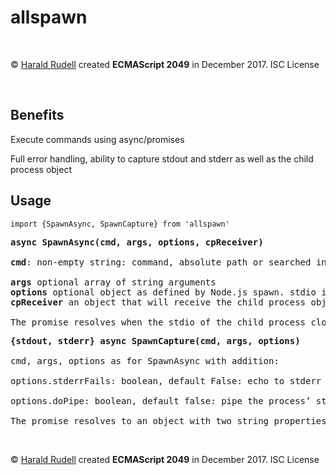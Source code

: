 <h1>allspawn</h1>
<p>&emsp;</p>
<p>© <a href=http://haraldrudell.com>Harald Rudell</a> created <strong>ECMAScript 2049</strong> in December 2017. ISC License</p>
<p>&emsp;</p>

<h2>Benefits</h2>
<p>Execute commands using async/promises</p>
<p>Full error handling, ability to capture stdout and stderr as well as the child process object</p>

<h2>Usage</h2>
<code>import {SpawnAsync, SpawnCapture} from 'allspawn'</code>
<pre><strong>async SpawnAsync(cmd, args, options, cpReceiver)</strong><br />
<strong>cmd</strong>: non-empty string: command, absolute path or searched in PATH<br />
<strong>args</strong> optional array of string arguments
<strong>options</strong> optional object as defined by Node.js spawn. stdio is: ['ignore', 'inherit', 'inherit'] (cwd env argv0 stdio detached uid gid shell windowsVerbatimArguments windowsHide)
<strong>cpReceiver</strong> an object that will receive the child process object as property cp<br />
The promise resolves when the stdio of the child process closes. The promise resolves to Number 0.</code></pre>

<pre><strong>{stdout, stderr} async SpawnCapture(cmd, args, options)</strong><br />
cmd, args, options as for SpawnAsync with addition:<br />
options.stderrFails: boolean, default False: echo to stderr throws Error<br />
options.doPipe: boolean, default false: pipe the process’ stdout and stderr to the terminal. If not provided, no echo from the process is displayed<br />
The promise resolves to an object with two string properties astdout and stderr</code></pre>
<p>&emsp;</p>

<p>© <a href=http://haraldrudell.com>Harald Rudell</a> created <strong>ECMAScript 2049</strong> in December 2017. ISC License</p>
